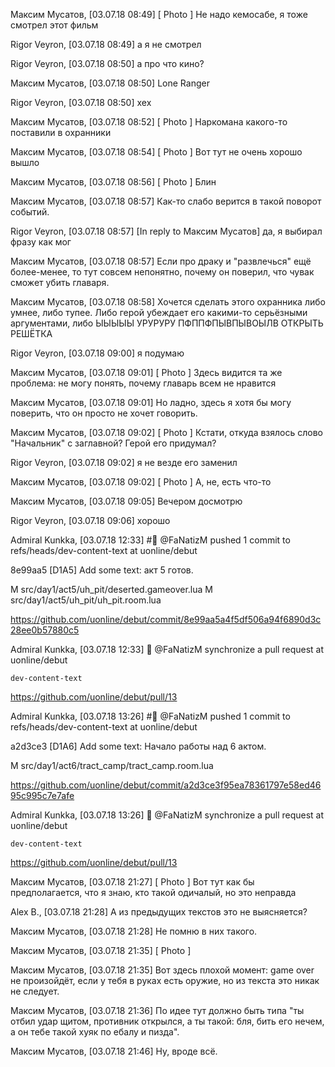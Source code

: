 Максим Мусатов, [03.07.18 08:49]
[ Photo ]
Не надо кемосабе, я тоже смотрел этот фильм

Rigor Veyron, [03.07.18 08:49]
а я не смотрел

Rigor Veyron, [03.07.18 08:50]
а про что кино?

Максим Мусатов, [03.07.18 08:50]
Lone Ranger

Rigor Veyron, [03.07.18 08:50]
хех

Максим Мусатов, [03.07.18 08:52]
[ Photo ]
Наркомана какого-то поставили в охранники

Максим Мусатов, [03.07.18 08:54]
[ Photo ]
Вот тут не очень хорошо вышло

Максим Мусатов, [03.07.18 08:56]
[ Photo ]
Блин

Максим Мусатов, [03.07.18 08:57]
Как-то слабо верится в такой поворот событий.

Rigor Veyron, [03.07.18 08:57]
[In reply to Максим Мусатов]
да, я выбирал фразу как мог

Максим Мусатов, [03.07.18 08:57]
Если про драку и "развлечься" ещё более-менее, то тут совсем непонятно, почему он поверил, что чувак сможет убить главаря.

Максим Мусатов, [03.07.18 08:58]
Хочется сделать этого охранника либо умнее, либо тупее. Либо герой убеждает его какими-то серьёзными аргументами, либо ЫЫЫЫЫ УРУРУРУ ПФППФПЫВПЫВОЫЛВ ОТКРЫТЬ РЕШЁТКА

Rigor Veyron, [03.07.18 09:00]
я подумаю

Максим Мусатов, [03.07.18 09:01]
[ Photo ]
Здесь видится та же проблема: не могу понять, почему главарь всем не нравится

Максим Мусатов, [03.07.18 09:01]
Но ладно, здесь я хотя бы могу поверить, что он просто не хочет говорить.

Максим Мусатов, [03.07.18 09:02]
[ Photo ]
Кстати, откуда взялось слово "Начальник" с заглавной? Герой его придумал?

Rigor Veyron, [03.07.18 09:02]
я не везде его заменил

Максим Мусатов, [03.07.18 09:02]
[ Photo ]
А, не, есть что-то

Максим Мусатов, [03.07.18 09:05]
Вечером досмотрю

Rigor Veyron, [03.07.18 09:06]
хорошо

Admiral Kunkka, [03.07.18 12:33]
#⃣ @FaNatizM pushed 1 commit to refs/heads/dev-content-text at uonline/debut

8e99aa5 [D1A5] Add some text: акт 5 готов.

M src/day1/act5/uh_pit/deserted.gameover.lua
M src/day1/act5/uh_pit/uh_pit.room.lua

https://github.com/uonline/debut/commit/8e99aa5a4f5df506a94f6890d3c28ee0b57880c5

Admiral Kunkka, [03.07.18 12:33]
🔌 @FaNatizM synchronize a pull request at uonline/debut

`dev-content-text`

https://github.com/uonline/debut/pull/13

Admiral Kunkka, [03.07.18 13:26]
#⃣ @FaNatizM pushed 1 commit to refs/heads/dev-content-text at uonline/debut

a2d3ce3 [D1A6] Add some text: Начало работы над 6 актом.

M src/day1/act6/tract_camp/tract_camp.room.lua

https://github.com/uonline/debut/commit/a2d3ce3f95ea78361797e58ed4695c995c7e7afe

Admiral Kunkka, [03.07.18 13:26]
🔌 @FaNatizM synchronize a pull request at uonline/debut

`dev-content-text`

https://github.com/uonline/debut/pull/13

Максим Мусатов, [03.07.18 21:27]
[ Photo ]
Вот тут как бы предполагается, что я знаю, кто такой одичалый, но это неправда

Alex B., [03.07.18 21:28]
А из предыдущих текстов это не выясняется?

Максим Мусатов, [03.07.18 21:28]
Не помню в них такого.

Максим Мусатов, [03.07.18 21:35]
[ Photo ]

Максим Мусатов, [03.07.18 21:35]
Вот здесь плохой момент: game over не произойдёт, если у тебя в руках есть оружие, но из текста это никак не следует.

Максим Мусатов, [03.07.18 21:36]
По идее тут должно быть типа "ты отбил удар щитом, противник открылся, а ты такой: бля, бить его нечем, а он тебе такой хуяк по ебалу и пизда".

Максим Мусатов, [03.07.18 21:46]
Ну, вроде всё.